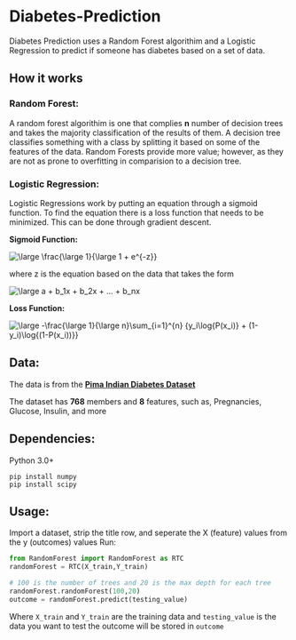 # Diabetes-Prediction

Diabetes Prediction uses a Random Forest algorithim and a Logistic Regression to predict if someone has diabetes based on a set of data.

## How it works

### Random Forest:

A random forest algorithim is one that complies **n** number of decision trees and takes the majority classification of the results of them. A decision tree classifies something with a class by splitting it based on some of the features of the data. Random Forests provide more value; however, as they are not as prone to overfitting in comparision to a decision tree.

### Logistic Regression:

Logistic Regressions work by putting an equation through a sigmoid function. To find the equation there is a loss function that needs to be minimized. This can be done through gradient descent.

**Sigmoid Function:**

<img src="https://latex.codecogs.com/svg.image?\large&space;\frac{\large&space;1}{\large&space;1&space;&plus;&space;e^{-z}}" title="\large \frac{\large 1}{\large 1 + e^{-z}}" />

where z is the equation based on the data that takes the form

<img src="https://latex.codecogs.com/svg.image?\large&space;a&space;&plus;&space;b_1x&space;&plus;&space;b_2x&space;&plus;&space;...&space;&plus;&space;b_nx" title="\large a + b_1x + b_2x + ... + b_nx" />

**Loss Function:**

<img src="https://latex.codecogs.com/svg.image?\large&space;-\frac{\large&space;1}{\large&space;n}\sum_{i=1}^{n}&space;{y_i\log{P(x_i)}&space;&plus;&space;(1-y_i)\log{(1-P(x_i))}}" title="\large -\frac{\large 1}{\large n}\sum_{i=1}^{n} {y_i\log{P(x_i)} + (1-y_i)\log{(1-P(x_i))}}" />

## Data:

The data is from the [**Pima Indian Diabetes Dataset**](https://www.kaggle.com/uciml/pima-indians-diabetes-database)

The dataset has **768** members and **8** features, such as, Pregnancies, Glucose, Insulin, and more

## Dependencies:

Python 3.0+

```
pip install numpy
pip install scipy
```

## Usage:

Import a dataset, strip the title row, and seperate the X (feature) values from the y (outcomes) values
Run:

```Python
from RandomForest import RandomForest as RTC
randomForest = RTC(X_train,Y_train)

# 100 is the number of trees and 20 is the max depth for each tree
randomForest.randomForest(100,20)
outcome = randomForest.predict(testing_value)
```

Where `X_train` and `Y_train` are the training data and `testing_value` is the data you want to test the outcome will be stored in `outcome`
